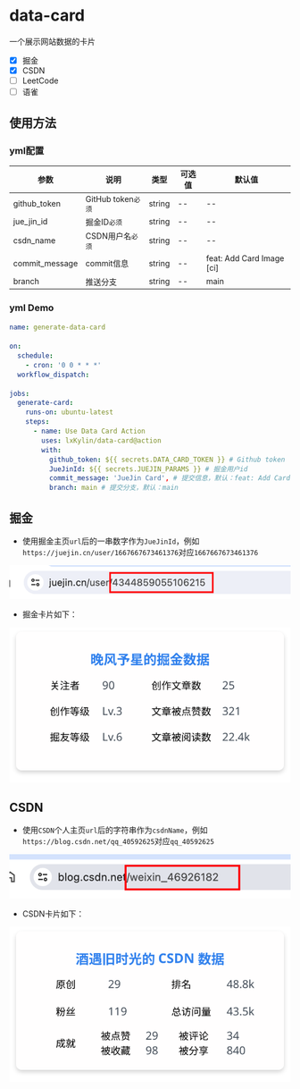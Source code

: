 # data-card
一个展示网站数据的卡片

- [x] 掘金
- [x] CSDN
- [ ] LeetCode
- [ ] 语雀

## 使用方法

### yml配置

| 参数           | 说明               | 类型   | 可选值 | 默认值                    |
| -------------- | ------------------ | ------ | ------ | ------------------------- |
| github_token   | GitHub token`必须` | string | --     | --                        |  |
| jue_jin_id     | 掘金ID`必须`       | string | --     | --                        |  |
| csdn_name      | CSDN用户名`必须`   | string | --     | --                        |
| commit_message | commit信息         | string | --     | feat: Add Card Image [ci] |  |
| branch         | 推送分支           | string | --     | main                      |  |

### yml Demo
```yml
name: generate-data-card

on:
  schedule:
    - cron: '0 0 * * *'
  workflow_dispatch:

jobs:
  generate-card:
    runs-on: ubuntu-latest
    steps:
      - name: Use Data Card Action
        uses: lxKylin/data-card@action
        with:
          github_token: ${{ secrets.DATA_CARD_TOKEN }} # Github token
          JueJinId: ${{ secrets.JUEJIN_PARAMS }} # 掘金用户id
          commit_message: 'JueJin Card', # 提交信息，默认：feat: Add Card Image [ci]
          branch: main # 提交分支，默认：main

```

## 掘金

- 使用掘金主页`url`后的一串数字作为`JueJinId`，例如`https://juejin.cn/user/1667667673461376`对应`1667667673461376`

![Alt text](/images/juejin.png)

- 掘金卡片如下：

![掘金数据卡片](./image/juejin-card.svg)

## CSDN

- 使用`CSDN`个人主页`url`后的字符串作为`csdnName`，例如`https://blog.csdn.net/qq_40592625`对应`qq_40592625`

![Alt text](/images/csdn.png)

- CSDN卡片如下：

![CSDN数据卡片](./image/csdn-card.svg)
